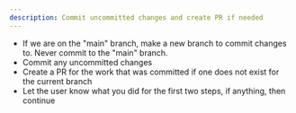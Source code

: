 ```yaml
---
description: Commit uncommitted changes and create PR if needed
---
```


- If we are on the "main" branch, make a new branch to commit changes to. Never commit to the "main" branch.
- Commit any uncommitted changes
- Create a PR for the work that was committed if one does not exist for the current branch
- Let the user know what you did for the first two steps, if anything, then continue